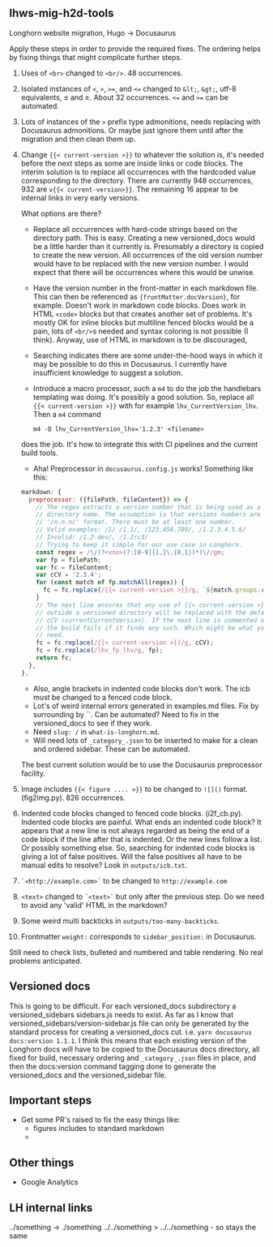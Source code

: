 ## lhws-mig-h2d-tools

Longhorn website migration, Hugo -> Docusaurus

Apply these steps in order to provide the required fixes. The ordering helps by
fixing things that might complicate further steps.

1. Uses of `<br>` changed to `<br/>`. 48 occurrences.

1. Isolated instances of `<`, `>`, `>=`, and `<=` changed to `&lt;`, `&gt;`,
utf-8 equivalents, ≤ and ≥. About 32 occurrences. `<=` and `>=` can be automated.

1. Lots of instances of the `>` prefix type admonitions, needs replacing with Docusaurus admonitions.
Or maybe just ignore them until after the migration and then clean them up.

1. Change `{{< current-version >}}` to whatever the solution is, it's needed
before the next steps as some are inside links or code blocks. The interim
solution is to replace all occurrences with the hardcoded value corresponding to
the directory. There are currently 948 occurrences, 932 are
`v{{< current-version>}}`.
The remaining 16 appear to be internal links in very early versions.

    What options are there?

    - Replace all occurrences with hard-code strings based on the directory path.
    This is easy.
    Creating a new versioned_docs would be a little harder than it currently is.
    Presumably a directory is copied to create the new version.
    All occurrences of the old version number would have to be replaced with the new version number.
    I would expect that there will be occurrences where this would be unwise.
    - Have the version number in the front-matter in each markdown file.
    This can then be referenced as `{frontMatter.docVersion}`, for example.
    Doesn't work in markdown code blocks.
    Does work in HTML `<code>` blocks but that creates another set of problems. It's mostly OK for inline blocks but multiline fenced blocks would be a pain, lots of `<br/>`s needed and syntax coloring is not possible (I think).
    Anyway, use of HTML in markdown is to be discouraged,
    - Searching indicates there are some under-the-hood ways in which it may be possible to do this in Docusaurus.
    I currently have insufficient knowledge to suggest a solution.
    - Introduce a macro processor, such a `m4` to do the job the handlebars templating was doing.
    It's possibly a good solution. So, replace all `{{< current-version >}}` with for example `lhv_CurrentVersion_lhv`. Then a `m4` command

      `m4 -D lhv_CurrentVersion_lhv='1.2.3' <filename>`

    does the job. It's how to integrate this with CI pipelines and the current build tools.
    - Aha! Preprocessor in `docusaurus.config.js` works! Something like this:

    ```javascript
    markdown: {
      preprocessor: ({filePath, fileContent}) => {
        // The regex extracts a version number that is being used as a part of
        // directory name. The assumption is that versions numbers are
        // '/n.n.n/' format. There must be at least one number.
        // Valid examples: /1/ /1.1/, /123.456.789/, /1.2.3.4.5.6/
        // Invalid: /1.2-dev/, /1.2rc3/
        // Trying to keep it simple for our use case in Longhorn.
        const regex = /\/(?<vno>(?:[0-9]{1,}\.{0,1})*)\//gm;
        var fp = filePath;
        var fc = fileContent;
        var cCV = '2.3.4';
        for (const match of fp.matchAll(regex)) {
          fc = fc.replace(/{{< current-version >}}/g, `${match.groups.vno}`);
        }
        // The next line ensures that any use of {{< current-version >}}
        // outside a versioned directory will be replaced with the default
        // cCV (currentCurrentVersion). If the next line is commented out then
        // the build fails if it finds any such. Which might be what you
        // need.
        fc = fc.replace(/{{< current-version >}}/g, cCV);
        fc = fc.replace(/lhv_fp_lhv/g, fp);
        return fc;
      },
    },
    ```
    - Also, angle brackets in indented code blocks don't work. The icb must be changed to a fenced code block.
    - Lot's of weird internal errors generated in examples.md files. Fix by surrounding by ``. Can be automated? Need to fix in the versioned_docs to see if they work.
    - Need `slug: /` in `what-is-longhorn.md`.
    - Will need lots of `_category_.json` to be inserted to make for a clean and ordered sidebar. These can be automated.

    The best current solution would be to use the Docusaurus preprocessor facility.

1. Image includes `{{< figure .... >}}` to be changed to `![]()` format. (fig2img.py). 826 occurrences.

1. Indented code blocks changed to fenced code blocks. (i2f_cb.py). Indented
code blocks are painful. What ends an indented code block? It appears that a new
line is not always regarded as being the end of a code block if the line after
that is indented. Or the new lines follow a list. Or possibly something else.
So, searching for indented code blocks is giving a lot of false positives. Will
the false positives all have to be manual edits to resolve? Look in
`outputs/icb.txt`.

1. `` `<http://example.com>` `` to be changed to `http://example.com`

1. `<text>` changed to `` `<text>` `` but only after the previous step.
Do we need to avoid any 'valid' HTML in the markdown?

1. Some weird multi backticks in `outputs/too-many-backticks`.

1. Frontmatter `weight:` corresponds to `sidebar_position:` in Docusaurus.

Still need to check lists, bulleted and numbered and table rendering. No real problems anticipated.

## Versioned docs

This is going to be difficult.
For each versioned_docs subdirectory a versioned_sidebars sidebars.js needs to exist.
As far as I know that versioned_sidebars/version-sidebar.js file can only be generated by the standard process for creating a versioned_docs cut. i.e. `yarn docusaurus docs:version 1.1.1`.
I think this means that each existing version of the Longhorn docs will have to be copied to the Docusaurus docs directory,
all fixed for build, necessary ordering and `_category_.json` files in place,
 and then the docs:version command tagging done to generate the versioned_docs and the versioned_sidebar file.

## Important steps

- Get some PR's raised to fix the easy things like:
  - figures includes to standard markdown
  -

## Other things

- Google Analytics


## LH internal links

../something -> ./something
../../something > ../../something - so stays the same